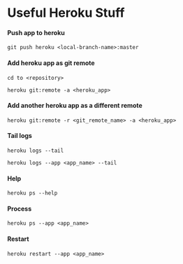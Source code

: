 # Useful Heroku Stuff

#### Push app to heroku
```
git push heroku <local-branch-name>:master
```

#### Add heroku app as git remote
```
cd to <repository>
``` 
```
heroku git:remote -a <heroku_app>
```

#### Add another heroku app as a different remote
```
heroku git:remote -r <git_remote_name> -a <heroku_app>
```

#### Tail logs
```
heroku logs --tail
```
```
heroku logs --app <app_name> --tail
```

#### Help
```
heroku ps --help
```

#### Process
```
heroku ps --app <app_name>
```

#### Restart
```
heroku restart --app <app_name>
```
